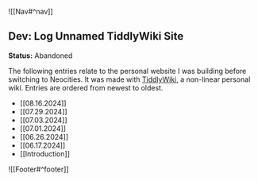 ![[Nav#^nav]]

## Dev: Log Unnamed TiddlyWiki Site
**Status:** Abandoned

The following entries relate to the personal website I was building before switching to Neocities. It was made with [TiddlyWiki](https://tiddlywiki.com/#GettingStarted), a non-linear personal wiki. Entries are ordered from newest to oldest.

- [[08.16.2024]]
- [[07.29.2024]]
- [[07.03.2024]]
- [[07.01.2024]]
- [[06.26.2024]]
- [[06.17.2024]]
- [[Introduction]]

![[Footer#^footer]]